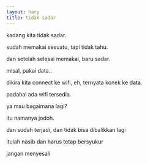 ```yaml
---
layout: hary
title: tidak sadar
---
```

kadang kita tidak sadar.

sudah memakai sesuatu, tapi tidak tahu.

dan setelah selesai memakai, baru sadar.

misal, pakai data..

dikira kita connect ke wifi, eh, ternyata konek ke data.

padahal ada wifi tersedia.

ya mau bagaimana lagi?

itu namanya jodoh.

dan sudah terjadi, dan tidak bisa dibalikkan lagi

itulah nasib dan harus tetap bersyukur

jangan menyesali
